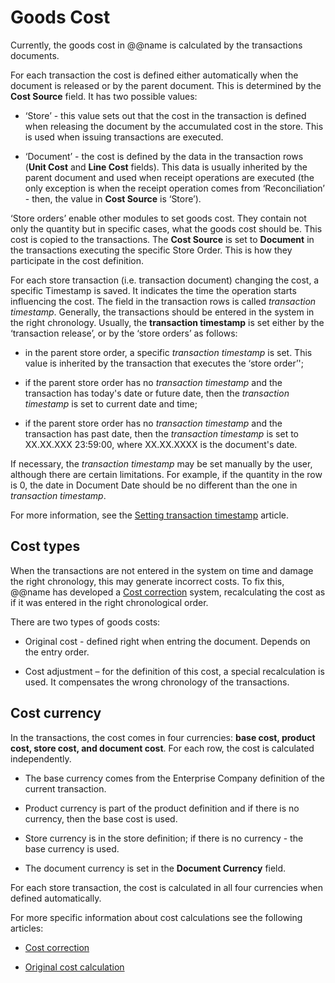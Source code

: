# Goods Cost

Currently, the goods cost in @@name is calculated by the transactions documents. 

For each transaction the cost is defined either automatically when the document is released or by the parent document. This is determined by the <b>Cost Source</b> field. It has two possible values:

- ‘Store’ - this value sets out that the cost in the transaction is defined when releasing the document by the accumulated cost in the store. This is used when issuing transactions are executed.

- ‘Document’ - the cost is defined by the data in the transaction rows (<b>Unit Cost</b> and <b>Line Cost</b> fields). This data is usually inherited by the parent document and used when receipt operations are executed (the only exception is when the receipt operation comes from ‘Reconciliation’ - then, the value in <b>Cost Source</b> is ‘Store’).

‘Store orders’ enable other modules to set goods cost. They contain not only the quantity but in specific cases, what the goods cost should be. This cost is copied to the transactions. The <b>Cost Source</b> is set to <b>Document</b> in the transactions executing the specific Store Order. This is how they participate in the cost definition.

For each store transaction (i.e. transaction document) changing the cost, a specific Timestamp is saved. It indicates the time the operation starts influencing the cost. The field in the transaction rows is called <i>transaction timestamp</i>. Generally, the transactions should be entered in the system in the right chronology. Usually, the <b>transaction timestamp</b> is set either by the ‘transaction release’, or by the ‘store orders’ as follows:

- in the parent store order, a specific <i>transaction timestamp</i> is set. This value is inherited by the transaction that executes the ‘store order’';

- if the parent store order has no <i>transaction timestamp</i> and the transaction has today's date or future date, then the <i>transaction timestamp</i> is set to current date and time;

- if the parent store order has no <i>transaction timestamp </i> and the transaction has past date, then the <i>transaction timestamp</i> is set to XX.XX.XXX 23:59:00, where XX.XX.XXXX is the document's date.

If necessary, the <i>transaction timestamp</i> may be set manually by the user, although there are certain limitations. For example, if the quantity in the row is 0, the date in  Document Date should be no different than the one in <i>transaction timestamp</i>. 

For more information, see the [Setting transaction timestamp](https://docs.erp.net/tech/modules/logistics/concepts/setting-transaction-timestamp/index.html) article.

## Cost types

When the transactions are not entered in the system on time and damage the right chronology, this may generate incorrect costs. To fix this, @@name has developed a [Cost correction]() system, recalculating the cost as if it was entered in the right chronological order. 

There are two types of goods costs:

- Original cost - defined right when entring the document. Depends on the entry order.

- Cost adjustment – for the definition of this cost, a special recalculation is used. It compensates the wrong chronology of the transactions.

## Cost currency

In the transactions, the cost comes in four currencies: <b>base cost, product cost, store cost, and document cost</b>. For each row, the cost is calculated independently. 

- The base currency comes from the Enterprise Company definition of the current transaction. 

- Product currency is part of the product definition and if there is no currency, then the base cost is used. 

- Store currency is in the store definition; if there is no currency - the base currency is used.

- The document currency is set in the <b>Document Currency</b> field. 

For each store transaction, the cost is calculated in all four currencies when defined automatically.

For more specific information about cost calculations see the following articles:
- [Cost correction](https://docs.erp.net/tech/modules/logistics/concepts/goods-cost/cost-correction/index.html?q=Cost%20correction) 

- [Original cost calculation](https://docs.erp.net/tech/modules/logistics/concepts/goods-cost/original-cost-calculation/index.html?q=Original%20cost%20calculation)

